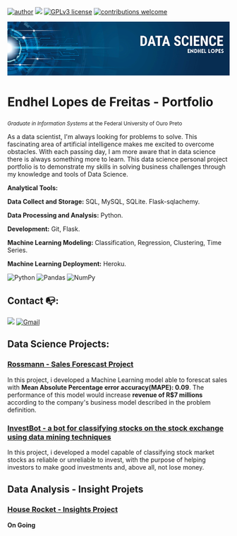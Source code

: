 [![author](https://img.shields.io/badge/author-endhel-red.svg)](https://www.linkedin.com/in/endhellopes) [![](https://img.shields.io/badge/python-3.7+-blue.svg)](https://www.python.org/downloads/release/python-365/) [![GPLv3 license](https://img.shields.io/badge/License-GPLv3-blue.svg)](http://perso.crans.org/besson/LICENSE.html) [![contributions welcome](https://img.shields.io/badge/contributions-welcome-brightgreen.svg?style=flat)](https://github.com/endhel/portifolio-data-science/issues)

<p align="center">
  <img src="banner.png" >
</p>

# Endhel Lopes de Freitas - Portfolio

<sub>*Graduate in Information Systems* at the Federal University of Ouro Preto</sub>

As a data scientist, I'm always looking for problems to solve. This fascinating area of artificial intelligence makes me excited to overcome obstacles. With each passing day, I am more aware that in data science there is always something more to learn. This data science personal project portfolio is to demonstrate my skills in solving business challenges through my knowledge and tools of Data Science.

**Analytical Tools:**

**Data Collect and Storage:** SQL, MySQL, SQLite. Flask-sqlachemy.

**Data Processing and Analysis:** Python.

**Development:** Git, Flask.

**Machine Learning Modeling:** Classification, Regression, Clustering, Time Series.

**Machine Learning Deployment:** Heroku.

<img alt="Python" src="https://img.shields.io/badge/python-%2314354C.svg?style=for-the-badge&logo=python&logoColor=white"/> <img alt="Pandas" src="https://img.shields.io/badge/pandas-%23150458.svg?style=for-the-badge&logo=pandas&logoColor=white" /> <img alt="NumPy" src="https://img.shields.io/badge/numpy-%23013243.svg?style=for-the-badge&logo=numpy&logoColor=white" />



## Contact :mailbox_with_no_mail::

 [<img src="https://img.shields.io/badge/linkedin-%230077B5.svg?&style=for-the-badge&logo=linkedin&logoColor=white" />](https://www.linkedin.com/in/endhellopes/) 
 [<img alt="Gmail" src="https://img.shields.io/badge/-Gmail-c14438?style=for-the-badge&logo=Gmail&logoColor=white&link=mailto:endhellopes75@gmail.com" />](mailto:endhellopes75@gmail.com)

## Data Science Projects:

### [Rossmann - Sales Forescast Project](https://github.com/endhel/Rossmann-Store-Sales-Forecasting)

In this project, i developed a Machine Learning model able to forescat sales with **Mean Absolute Percentage error accuracy(MAPE): 0.09**.
The performance of this model would increase **revenue of R$7 millions** according to the company's business model described in the problem definition.

### [InvestBot - a bot for classifying stocks on the stock exchange using data mining techniques](https://github.com/endhel/InvestBot)

In this project, i developed a model capable of classifying stock market stocks as reliable or unreliable to invest, with the purpose of helping investors to make good investments and, above all, not lose money.

## Data Analysis - Insight Projets

### [House Rocket - Insights Project]()

**On Going**





